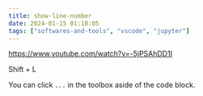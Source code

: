 ```yaml
---
title: show-line-number
date: 2024-01-15 01:10:05
tags: ["softwares-and-tools", "vscode", "jupyter"]
---
```

https://www.youtube.com/watch?v=-5jPSAhDD1I

Shift + L

You can click `...` in the toolbox aside of the code block.

